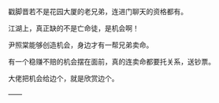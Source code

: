 戳脚晋若不是花园大厦的老兄弟，连进门聊天的资格都有。

江湖上，真正缺的不是亡命徒，是机会啊！

尹照棠能够创造机会，身边才有一帮兄弟卖命。

有一个稳赚不赔的机会摆在面前，真的连卖命都要托关系，送钞票。

大佬把机会给边个，就是欣赏边个。

——

